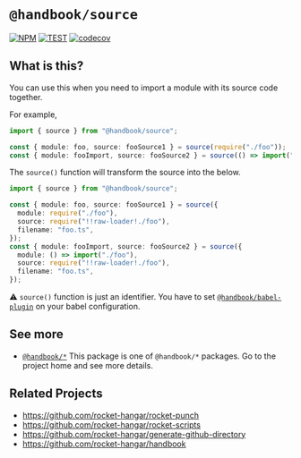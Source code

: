 # `@handbook/source`

[![NPM](https://img.shields.io/npm/v/@handbook/source.svg)](https://www.npmjs.com/package/@handbook/source)
[![TEST](https://github.com/rocket-hangar/handbook/workflows/Test/badge.svg)](https://github.com/rocket-hangar/handbook/actions?query=workflow%3ATest)
[![codecov](https://codecov.io/gh/rocket-hangar/handbook/branch/master/graph/badge.svg)](https://codecov.io/gh/rocket-hangar/handbook)

## What is this?

You can use this when you need to import a module with its source code together.

For example,

```ts
import { source } from "@handbook/source";

const { module: foo, source: fooSource1 } = source(require("./foo"));
const { module: fooImport, source: fooSource2 } = source(() => import("./foo"));
```

The `source()` function will transform the source into the below.

```ts
import { source } from "@handbook/source";

const { module: foo, source: fooSource1 } = source({
  module: require("./foo"),
  source: require("!!raw-loader!./foo"),
  filename: "foo.ts",
});
const { module: fooImport, source: fooSource2 } = source({
  module: () => import("./foo"),
  source: require("!!raw-loader!./foo"),
  filename: "foo.ts",
});
```

⚠️ `source()` function is just an identifier. You have to set [`@handbook/babel-plugin`](https://www.npmjs.com/package/@handbook/babel-plugin) on your babel configuration.

## See more

- [`@handbook/*`](https://github.com/rocket-hangar/handbook) This package is one of `@handbook/*` packages. Go to the project home and see more details.

## Related Projects

- <https://github.com/rocket-hangar/rocket-punch>
- <https://github.com/rocket-hangar/rocket-scripts>
- <https://github.com/rocket-hangar/generate-github-directory>
- <https://github.com/rocket-hangar/handbook>

